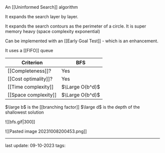 An [[Uninformed Search]] algorithm

It expands the search layer by layer.

It expands the search contours as the perimeter of a circle. It is super memory heavy (space complexity exponential)

Can be implemented with an [[Early Goal Test]] - which is an enhancement.

It uses a [[FIFO]] queue

| Criterion | BFS |
| --------- | --- |
| [[Completeness]]? | Yes |
| [[Cost optimality]]? | Yes |
| [[Time complexity]] | $\Large O(b^d)$ |
| [[Space complexity]] | $\Large O(b^d)$ |
$\large b$ is the [[branching factor]]
$\large d$ is the depth of the shallowest solution


![[bfs.gif|300]]


![[Pasted image 20231008200453.png]]

---
last update: 09-10-2023
tags:
